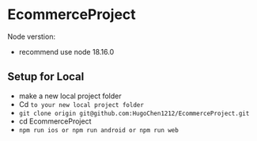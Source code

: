 # EcommerceProject

Node verstion:
- recommend use node 18.16.0

Setup for Local
-------------
- make a new local project folder
- Cd `to your new local project folder`
- `git clone origin git@github.com:HugoChen1212/EcommerceProject.git`
- cd EcommerceProject
- `npm run ios or npm run android or npm run web`
